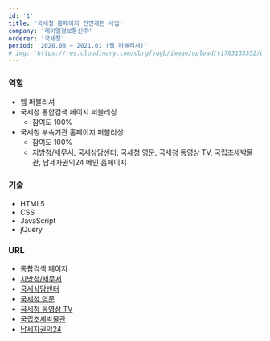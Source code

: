 ```yaml
---
id: '1'
title: '국세청 홈페이지 전면개편 사업'
company: '케이엘정보통신㈜'
orderer: '국세청'
period: '2020.08 ~ 2021.01 (웹 퍼블리셔)'
# img: 'https://res.cloudinary.com/dbrgfvqgb/image/upload/v1703133352/project_1-min_etxptn.png'
---
```


### 역할

- 웹 퍼블리셔
- 국세청 통합검색 페이지 퍼블리싱
  - 참여도 100%
- 국세청 부속기관 홈페이지 퍼블리싱
  - 참여도 100%
  - 지방청/세무서, 국세상담센터, 국세청 영문, 국세청 동영상 TV, 국립조세박물관, 납세자권익24 메인 홈페이지

### 기술

- HTML5
- CSS
- JavaScript
- jQuery

<!--
### 성과

- UI/UX 개편을 통해 신규 홈페이지 사용자 편의성 증가
- 반응형 웹을 도입하여 모바일 웹 사이트에서도 PC 버전과 동일한 사용성 보장
-->

### URL

- [통합검색 페이지](https://nts.go.kr/search/search.jsp?query=%EA%B5%AD%EC%84%B8)
- [지방청/세무서](https://d.nts.go.kr/daejeonnts/main.do)
- [국세상담센터](https://call.nts.go.kr/call/main.do)
- [국세청 영문](https://www.nts.go.kr/english/main.do)
- [국세청 동영상 TV](https://webtv.nts.go.kr/webtv/main.do)
- [국립조세박물관](https://www.nts.go.kr/museum/main.do)
- [납세자권익24](https://www.nts.go.kr/taxpayer_advocate/main.do)
